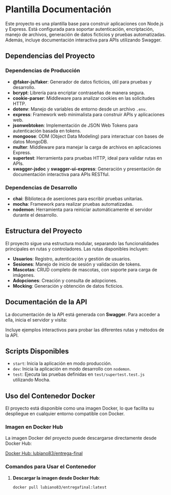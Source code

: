 # Plantilla Documentación

Este proyecto es una plantilla base para construir aplicaciones con Node.js y Express. Está configurada para soportar autenticación, encriptación, manejo de archivos, generación de datos ficticios y pruebas automatizadas. Además, incluye documentación interactiva para APIs utilizando Swagger.

## Dependencias del Proyecto

### **Dependencias de Producción**
- **@faker-js/faker**: Generador de datos ficticios, útil para pruebas y desarrollo.
- **bcrypt**: Librería para encriptar contraseñas de manera segura.
- **cookie-parser**: Middleware para analizar cookies en las solicitudes HTTP.
- **dotenv**: Manejo de variables de entorno desde un archivo `.env`.
- **express**: Framework web minimalista para construir APIs y aplicaciones web.
- **jsonwebtoken**: Implementación de JSON Web Tokens para autenticación basada en tokens.
- **mongoose**: ODM (Object Data Modeling) para interactuar con bases de datos MongoDB.
- **multer**: Middleware para manejar la carga de archivos en aplicaciones Express.
- **supertest**: Herramienta para pruebas HTTP, ideal para validar rutas en APIs.
- **swagger-jsdoc** y **swagger-ui-express**: Generación y presentación de documentación interactiva para APIs RESTful.

### **Dependencias de Desarrollo**
- **chai**: Biblioteca de aserciones para escribir pruebas unitarias.
- **mocha**: Framework para realizar pruebas automatizadas.
- **nodemon**: Herramienta para reiniciar automáticamente el servidor durante el desarrollo.

## Estructura del Proyecto

El proyecto sigue una estructura modular, separando las funcionalidades principales en rutas y controladores. Las rutas disponibles incluyen:

- **Usuarios**: Registro, autenticación y gestión de usuarios.
- **Sesiones**: Manejo de inicio de sesión y validación de tokens.
- **Mascotas**: CRUD completo de mascotas, con soporte para carga de imágenes.
- **Adopciones**: Creación y consulta de adopciones.
- **Mocking**: Generación y obtención de datos ficticios.

## Documentación de la API

La documentación de la API está generada con **Swagger**. Para acceder a ella, inicia el servidor y visita:

Incluye ejemplos interactivos para probar las diferentes rutas y métodos de la API.

## Scripts Disponibles

- `start`: Inicia la aplicación en modo producción.
- `dev`: Inicia la aplicación en modo desarrollo con `nodemon`.
- `test`: Ejecuta las pruebas definidas en `test/supertest.test.js` utilizando Mocha.

## Uso del Contenedor Docker

El proyecto está disponible como una imagen Docker, lo que facilita su despliegue en cualquier entorno compatible con Docker.

### Imagen en Docker Hub

La imagen Docker del proyecto puede descargarse directamente desde Docker Hub:

[Docker Hub: lubiano83/entrega-final](https://hub.docker.com/repository/docker/lubiano83/entrega-final/general)

### Comandos para Usar el Contenedor

1. **Descargar la imagen desde Docker Hub**:
   ```bash
   docker pull lubiano83/entregafinal:latest